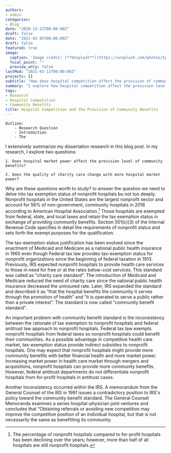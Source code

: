 ```yaml
---
authors:
- admin
categories:
- Blog
date: "2020-12-13T00:00:00Z"
draft: false
date: "2021-02-05T00:00:00Z"
draft: false
featured: true
image:
  caption: 'Image credit: [**Unsplash**](https://unsplash.com/photos/CpkOjOcXdUY)'
  focal_point: ""
  preview_only: false
lastMod: "2021-03-11T00:00:00Z"
projects: []
subtitle: "How does hospital competition affect the provision of community benefits?"
summary: "I explore how hospital competition affect the provision level of community benefits by nonprofit hospitals in this article."
tags:
- Research
- Hospital Competition
- Community Benefits
title: Hospital Competition and the Provision of Community Benefits
---
```


```
Outline:
    - Research Question
    - Introduction
    - The 

```

I extensively summarize my dissertation research in this blog post. In my research, I explore two questions: 

    1. Does hospital market power affect the provision level of community benefits?

    2. Does the quality of charity care change with more hospital market power? 

Why are these questions worth to study? to answer the question we need to delve into tax exemption status of nonprofit hospitals bu not too deeply. Nonprofit hospitals in the United States are the largest nonprofit sector and account for 56% of non-government, community hospitals in 2018 according to American Hospital Association.[^1] Those hospitals are exempted from federal, state, and local taxes and retain the tax exemption status in exchange of providing community benefits. Section 501(c)(3) of the Internal Revenue Code specifies in detail the requirements of nonprofit status and sets forth the exempt purposes for the qualification.

The tax-exemption status justification has been evolved since the enactment of Medicaid and Medicare as a national public health insurance in 1965 even though Federal tax law provides tax-exemption status for nonprofit organizations since the beginning of federal taxation in 1913. Previously, IRS expected nonprofit hospitals to provide health care services to those in need for free or at the rates below-cost services. This standard was called as "charity care standard". The introduction of Medicaid and Medicare reduced the need of charity care since the national public health insurance decreased the uninsured rate. Later, IRS expanded the standard and described it as “that the hospital benefits the community it serves through the promotion of health” and “it is operated to serve a public rather than a private interest”. The standard is now called "community benefit standard".

An important problem with community benefit standard is the inconsistency between the rationale of tax exemption to nonprofit hospitals and federal antitrust law approach to nonprofit hospitals. Federal tax law exempts nonprofit hospitals from federal taxes so nonprofit hospitals could benefit their communities. As a possible advantage in competitive health care market, tax-exemption status provide indirect subsidies to nonprofit hospitals. One may expect that nonprofit hospitals might provide more community benefits with better financial health and more market power. Increasing market power in health care market through mergers and acquisitions, nonprofit hospitals can provide more community benefits.  However, federal antitrust departments do not differentiate nonprofit hospitals from for-profit hospitals in antitrust cases. 

Another inconsistency occurred within the IRS. A memorandum from the General Counsel of the IRS in 1991 issues a contradictory position to IRS's policy toward the community benefit standard.  The General Counsel Memoranda examines a series hospital-physician joint ventures and concludes that “Obtaining referrals or avoiding new competition may improve the competitive position of an individual hospital, but that is not necessarily the same as benefitting its community. 









[^1]: The percentage of nonprofit hospitals compared to for-profit hospitals has been declining over the years; however, more than half of all hospitals are still nonprofit hospitals.

